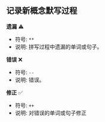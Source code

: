 ## 记录新概念默写过程

**遗漏** :warning:

- 符号: ` ** `
- 说明: 拼写过程中遗漏的单词或句子。

**错误** :x:

- 符号: ` -- `
- 说明: 错误。

**修正** :white_check_mark:

- 符号: ` ++ `
- 说明: 对错误的单词或句子修正


